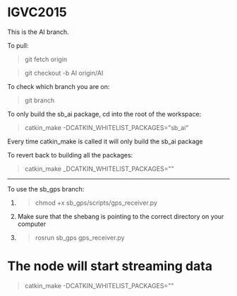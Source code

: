 IGVC2015 
========

This is the AI branch.

To pull:

> git fetch origin

> git checkout -b AI origin/AI

To check which branch you are on:

> git branch


To only build the sb_ai package, cd into the root of the workspace:

> catkin_make -DCATKIN_WHITELIST_PACKAGES="sb_ai"

Every time catkin_make is called it will only build the sb_ai package

To revert back to building all the packages:

> catkin_make _DCATKIN_WHITELIST_PACKAGES=""

-----------------------------------------

To use the sb_gps branch: 

1. > chmod +x sb_gps/scripts/gps_receiver.py 

2. Make sure that the shebang is pointing to the correct directory on your computer 

3. >rosrun sb_gps gps_receiver.py 

The node will start streaming data
=======
> catkin_make -DCATKIN_WHITELIST_PACKAGES=""

